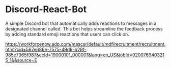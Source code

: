# Discord-React-Bot

A simple Discord bot that automatically adds reactions to messages in a designated channel called. This bot helps streamline the feedback process by adding standard emoji reactions that users can click on.

https://workforcenow.adp.com/mascsr/default/mdf/recruitment/recruitment.html?cid=567e686e-7575-49d9-b29f-985e7365f987&ccId=19000101_000001&lang=en_US&jobId=9200769403215_1&&source=E
